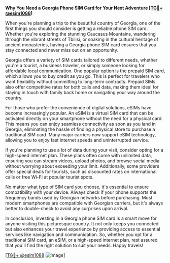 **Why You Need a Georgia Phone SIM Card for Your Next Adventure [[TG💪+ @esim1088](https://t.me/s/esim1088)]**

When you're planning a trip to the beautiful country of Georgia, one of the first things you should consider is getting a reliable phone SIM card. Whether you're exploring the stunning Caucasus Mountains, wandering through the vibrant streets of Tbilisi, or soaking in the cultural heritage of ancient monasteries, having a Georgia phone SIM card ensures that you stay connected and never miss out on an opportunity.

Georgia offers a variety of SIM cards tailored to different needs, whether you're a tourist, a business traveler, or simply someone looking for affordable local communication. One popular option is the prepaid SIM card, which allows you to buy credit as you go. This is perfect for travelers who want flexibility without committing to long-term contracts. Prepaid SIMs also offer competitive rates for both calls and data, making them ideal for staying in touch with family back home or navigating your way around the country.

For those who prefer the convenience of digital solutions, eSIMs have become increasingly popular. An eSIM is a virtual SIM card that can be activated directly on your smartphone without the need for a physical card. This means you can enjoy seamless connectivity as soon as you land in Georgia, eliminating the hassle of finding a physical store to purchase a traditional SIM card. Many major carriers now support eSIM technology, allowing you to enjoy fast internet speeds and uninterrupted service.

If you're planning to use a lot of data during your visit, consider opting for a high-speed internet plan. These plans often come with unlimited data, ensuring you can stream videos, upload photos, and browse social media without worrying about exceeding your limit. Additionally, some providers offer special deals for tourists, such as discounted rates on international calls or free Wi-Fi at popular tourist spots.

No matter what type of SIM card you choose, it's essential to ensure compatibility with your device. Always check if your phone supports the frequency bands used by Georgian networks before purchasing. Most modern smartphones are compatible with Georgian carriers, but it's always better to double-check to avoid any surprises upon arrival.

In conclusion, investing in a Georgia phone SIM card is a smart move for anyone visiting this picturesque country. It not only keeps you connected but also enhances your travel experience by providing access to essential services like navigation and communication. So, whether you opt for a traditional SIM card, an eSIM, or a high-speed internet plan, rest assured that you'll find the right solution to suit your needs. Happy travels!

[[TG💪+ @esim1088](https://t.me/s/esim1088) ![Image](https://i.postimg.cc/Y0z9fWf4/image.png)]